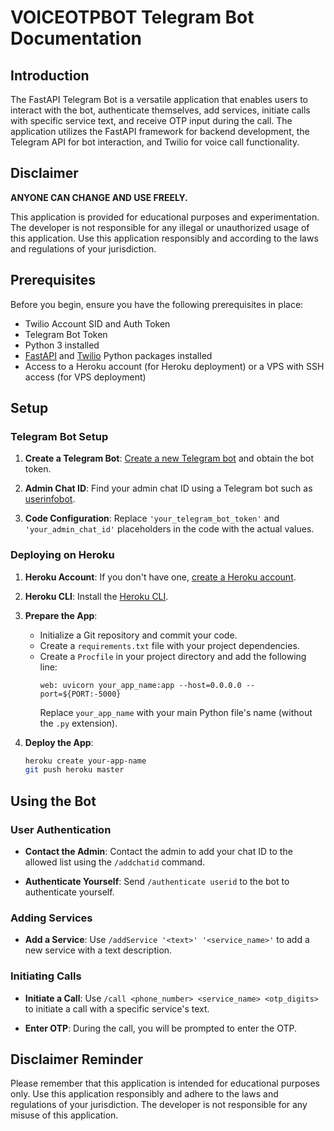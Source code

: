 # VOICEOTPBOT Telegram Bot Documentation

## Introduction

The FastAPI Telegram Bot is a versatile application that enables users to interact with the bot, authenticate themselves, add services, initiate calls with specific service text, and receive OTP input during the call. The application utilizes the FastAPI framework for backend development, the Telegram API for bot interaction, and Twilio for voice call functionality.

## Disclaimer

**ANYONE CAN CHANGE AND USE FREELY.**

This application is provided for educational purposes and experimentation. The developer is not responsible for any illegal or unauthorized usage of this application. Use this application responsibly and according to the laws and regulations of your jurisdiction.


## Prerequisites

Before you begin, ensure you have the following prerequisites in place:

- Twilio Account SID and Auth Token
- Telegram Bot Token
- Python 3 installed
- [FastAPI](https://fastapi.tiangolo.com/) and [Twilio](https://www.twilio.com/docs/libraries/python) Python packages installed
- Access to a Heroku account (for Heroku deployment) or a VPS with SSH access (for VPS deployment)

## Setup

### Telegram Bot Setup

1. **Create a Telegram Bot**: [Create a new Telegram bot](https://core.telegram.org/bots#botfather) and obtain the bot token.

2. **Admin Chat ID**: Find your admin chat ID using a Telegram bot such as [userinfobot](https://telegram.me/userinfobot).

3. **Code Configuration**: Replace `'your_telegram_bot_token'` and `'your_admin_chat_id'` placeholders in the code with the actual values.

### Deploying on Heroku

1. **Heroku Account**: If you don't have one, [create a Heroku account](https://signup.heroku.com/).

2. **Heroku CLI**: Install the [Heroku CLI](https://devcenter.heroku.com/articles/heroku-cli).

3. **Prepare the App**:
   - Initialize a Git repository and commit your code.
   - Create a `requirements.txt` file with your project dependencies.
   - Create a `Procfile` in your project directory and add the following line:
     ```
     web: uvicorn your_app_name:app --host=0.0.0.0 --port=${PORT:-5000}
     ```
     Replace `your_app_name` with your main Python file's name (without the `.py` extension).

4. **Deploy the App**:
   ```sh
   heroku create your-app-name
   git push heroku master
   ```

## Using the Bot

### User Authentication

- **Contact the Admin**: Contact the admin to add your chat ID to the allowed list using the `/addchatid` command.

- **Authenticate Yourself**: Send `/authenticate userid` to the bot to authenticate yourself.

### Adding Services

- **Add a Service**: Use `/addService '<text>' '<service_name>'` to add a new service with a text description.

### Initiating Calls

- **Initiate a Call**: Use `/call <phone_number> <service_name> <otp_digits>` to initiate a call with a specific service's text.

- **Enter OTP**: During the call, you will be prompted to enter the OTP.

## Disclaimer Reminder

Please remember that this application is intended for educational purposes only. Use this application responsibly and adhere to the laws and regulations of your jurisdiction. The developer is not responsible for any misuse of this application.
